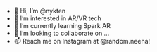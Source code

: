 - 👋 Hi, I’m @nykten
- 👀 I’m interested in AR/VR tech
- 🌱 I’m currently learning Spark AR
- 💞️ I’m looking to collaborate on ...
- 📫 Reach me on Instagram at @random.neeha!

<!---
Nykten/Nykten is a ✨ special ✨ repository because its `README.md` (this file) appears on your GitHub profile.
You can click the Preview link to take a look at your changes.
--->
